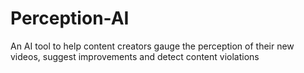 # Perception-AI
An AI tool to help content creators gauge the perception of their new videos, suggest improvements and detect content violations
